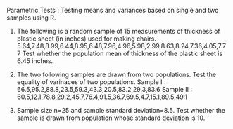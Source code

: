 Parametric Tests : Testing means and variances based on single and two samples using R.

1. The following is a random sample of 15 measurements of thickness of plastic sheet (in inches) used for making chairs.
5.64,7.48,8.99,6.44,8.95,6.48,7.96,4.96,5.98,2.99,8.63,8.24,7.36,4.05,7.77
Test whether the population mean of thickness of the plastic sheet is 6.45 inches.

2. The two following samples are drawn from two populations. Test the equality of varinaces of two populations.
Sample I : 66.5,95.2,88.8,23.5,59.3,43.3,20.5,83.2,29.3,83.6
Sample II : 60.5,12.1,78.8,29.2,45.7,76.4,91.5,36.7,69.5,4.7,15.1,89.5,49.1

3. Sample size n=25 and sample standard deviation=8.5. Test whether the sample is drawn from population whose standard deviation is 10.
